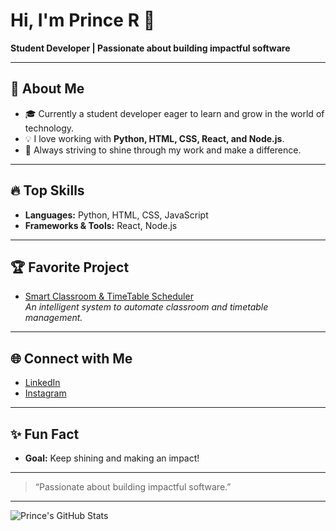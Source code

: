# Hi, I'm Prince R 👋

**Student Developer | Passionate about building impactful software**

---

## 🚀 About Me

- 🎓 Currently a student developer eager to learn and grow in the world of technology.
- 💡 I love working with **Python, HTML, CSS, React, and Node.js**.
- 🌟 Always striving to shine through my work and make a difference.

---

## 🔥 Top Skills

- **Languages:** Python, HTML, CSS, JavaScript
- **Frameworks & Tools:** React, Node.js

---

## 🏆 Favorite Project

- [Smart Classroom & TimeTable Scheduler](https://github.com/princekumar-dev/Smart_Classroom_And_TimeTable_Scheduler)  
  *An intelligent system to automate classroom and timetable management.*

---

## 🌐 Connect with Me

- [LinkedIn](https://www.linkedin.com/in/prince-r-b9685130b/?utm_source=share&utm_campaign=share_via&utm_content=profile&utm_medium=android_app)
- [Instagram](https://www.instagram.com/prince_r_94?igsh=MXA0Ymx1OGwydGZhNw==)

---

## ✨ Fun Fact

- **Goal:** Keep shining and making an impact!

---

> “Passionate about building impactful software.”

---

![Prince's GitHub Stats](https://github-readme-stats.vercel.app/api?username=princekumar-dev&show_icons=true&theme=radical)

